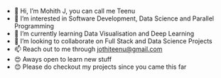 - 👋 Hi, I’m Mohith J, you can call me Teenu
- 👀 I’m interested in Software Development, Data Science and Parallel Programming
- 🌱 I’m currently learning Data Visualisation and Deep Learning
- 💞️ I’m looking to collaborate on Full Stack and Data Science Projects
- 📫 Reach out to me through jothiteenu@gmail.com
- 😍 Aways open to learn new stuff
- 😊 Please do checkout my projects since you came this far

<!---
mohith-j/mohith-j is a ✨ special ✨ repository because its `README.md` (this file) appears on your GitHub profile.
You can click the Preview link to take a look at your changes.
--->
